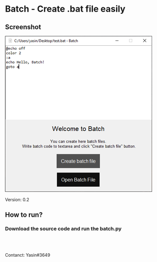 <h1>Batch - Create .bat file easily</h1>

<h2><b>Screenshot</b></h2>

<img src="./res/batch.png"></img>

<span>Version: 0.2</span>

<h2><b>How to run?</b></h2>

<p>
    <h3>Download the source code and run the batch.py</h3>
</p>

<br>
<br>
<br>
<span>Contanct: Yasin#3649</span>